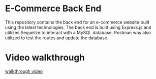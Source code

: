 

# E-Commerce Back End

This repository contains the back end for an e-commerce website built using the latest technologies. The back end is built using Express.js and utilizes Sequelize to interact with a MySQL database. Postman was also utilized to test the routes and update the database.

# Video walkthrough 
[walkthrough video](https://watch.screencastify.com/v/8MKtVtOAZViSi5Nd0F7k)

